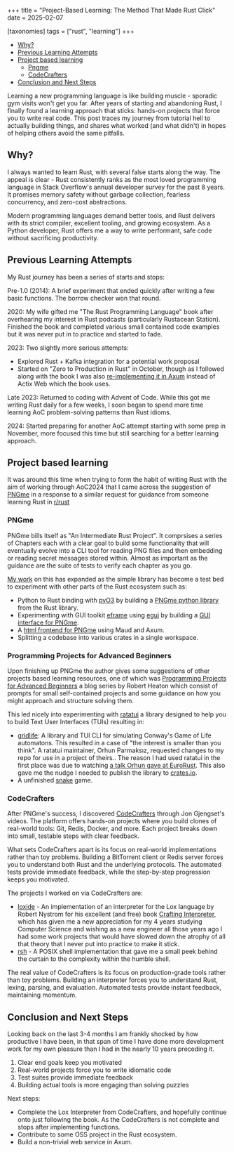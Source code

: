 +++
title = "Project-Based Learning: The Method That Made Rust Click"
date = 2025-02-07

[taxonomies]
tags = ["rust", "learning"]
+++

- [Why?](#why)
- [Previous Learning Attempts](#previous-learning-attempts)
- [Project based learning](#project-based-learning)
  - [Pngme](#pngme)
  - [CodeCrafters](#pngme)
- [Conclusion and Next Steps](#conclusion-and-next-steps)

Learning a new programming language is like building muscle - sporadic gym visits won't get you far. After years of starting and abandoning Rust, I finally found a learning approach that sticks: hands-on projects that force you to write real code. This post traces my journey from tutorial hell to actually building things, and shares what worked (and what didn't) in hopes of helping others avoid the same pitfalls.

## Why?

I always wanted to learn Rust, with several false starts along the way. The appeal is clear - Rust consistently ranks as the most loved programming language in Stack Overflow's annual developer survey for the past 8 years. It promises memory safety without garbage collection, fearless concurrency, and zero-cost abstractions.

Modern programming languages demand better tools, and Rust delivers with its strict compiler, excellent tooling, and growing ecosystem. As a Python developer, Rust offers me a way to write performant, safe code without sacrificing productivity.

## Previous Learning Attempts

My Rust journey has been a series of starts and stops:

Pre-1.0 (2014): A brief experiment that ended quickly after writing a few basic functions. The borrow checker won that round.

2020: My wife gifted me "The Rust Programming Language" book after overhearing my interest in Rust podcasts (particularly Rustacean Station). Finished the book and completed various small contained code examples but it was never put in to practice and started to fade.

2023: Two slightly more serious attempts:

- Explored Rust + Kafka integration for a potential work proposal
- Started on "Zero to Production in Rust" in October, though as I followed along with the book I was also [re-implementing it in Axum][19] instead of Actix Web which the book uses.

Late 2023: Returned to coding with Advent of Code. While this got me writing Rust daily for a few weeks, I soon began to spend more time learning AoC problem-solving patterns than Rust idioms.

2024: Started preparing for another AoC attempt starting with some prep in November, more focused this time but still searching for a better learning approach.

## Project based learning

It was around this time when trying to form the habit of writing Rust with the aim of working through AoC2024 that I came across the suggestion of [PNGme][1] in a response to a similar request for guidance from someone learning Rust in [r/rust][4]

### PNGme

PNGme bills itself as "An Intermediate Rust Project". It comprsises a series of Chapters each with a clear goal to build some functionality that will eventually evolve into a CLI tool for reading PNG files and then embedding or reading secret messages stored within. Almost as important as the guidance are the suite of tests to verify each chapter as you go.

[My work][5] on this has expanded as the simple library has become a test bed to experiment with other parts of the Rust ecosystem such as:

- Python to Rust binding with [pyO3][6] by building a [PNGme python library][7] from the Rust library.
- Experimenting with GUI toolkit [eframe][8] using [egui][9] by building a [GUI interface for PNGme][10].
- A [html frontend for PNGme][11] using Maud and Axum.
- Splitting a codebase into various crates in a single workspace.

### Programming Projects for Advanced Beginners

Upon finishing up PNGme the author gives some suggestions of other projects based learning resources, one of which was [Programming Projects for Advanced Beginners][3] a blog series by Robert Heaton which consist of prompts for small self-contained projects and some guidance on how you might approach and structure solving them.

This led nicely into experimenting with [ratatui][12] a library designed to help you to build Text User Interfaces (TUIs) resulting in:

- [gridlife][13]: A library and TUI CLI for simulating Conway's Game of Life automatons. This resulted in a case of "the interest is smaller than you think". A ratatui maintainer, Orhun Parmaksız, requested changes to my repo for use in a project of theirs.. The reason I had used ratatui in the first place was due to watching [a talk Orhun gave at EuroRust][14]. This also gave me the nudge I needed to publish the library to [crates.io](https://crates.io).
- A unfinished [snake][15] game.

### CodeCrafters

After PNGme's success, I discovered [CodeCrafters][2] through Jon Gjengset's videos. The platform offers hands-on projects where you build clones of real-world tools: Git, Redis, Docker, and more. Each project breaks down into small, testable steps with clear feedback.

What sets CodeCrafters apart is its focus on real-world implementations rather than toy problems. Building a BitTorrent client or Redis server forces you to understand both Rust and the underlying protocols. The automated tests provide immediate feedback, while the step-by-step progression keeps you motivated.

The projects I worked on via CodeCrafters are:

- [loxide][16] - An implementation of an interpreter for the Lox language by Robert Nystrom for his excellent (and free) book [Crafting Interpreter][17], which has given me a new appreciation for my 4 years studying Computer Science and wishing as a new engineer all those years ago I had some work projects that would have slowed down the atrophy of all that theory that I never put into practice to make it stick.
- [rsh][18] - A POSIX shell implementation that gave me a small peek behind the curtain to the complexity within the humble shell.

The real value of CodeCrafters is its focus on production-grade tools rather than toy problems. Building an interpreter forces you to understand Rust, lexing, parsing, and evaluation. Automated tests provide instant feedback, maintaining momentum.

## Conclusion and Next Steps

Looking back on the last 3-4 months I am frankly shocked by how productive I have been, in that span of time I have done more development work for my own pleasure than I had in the nearly 10 years preceding it.

1. Clear end goals keep you motivated
2. Real-world projects force you to write idiomatic code
3. Test suites provide immediate feedback
4. Building actual tools is more engaging than solving puzzles

Next steps:

- Complete the Lox Interpreter from CodeCrafters, and hopefully continue onto just following the book. As the CodeCrafters is not complete and stops after implementing functions.
- Contribute to some OSS project in the Rust ecosystem.
- Build a non-trivial web service in Axum.

<!-- Reference links --->
[1]: https://jrdngr.github.io/pngme_book/
[2]: https://codecrafters.io/
[3]: https://robertheaton.com/2018/12/08/programming-projects-for-advanced-beginners/
[4]: https://old.reddit.com/r/rust
[5]:https://github.com/sinon/pngme/
[6]: https://pyo3.rs
[7]: https://github.com/sinon/pngme/tree/main/crates/pngme-python
[8]: https://docs.rs/eframe/
[9]: https://docs.rs/egui/
[10]: https://github.com/sinon/pngme/tree/main/crates/pngme-gui
[11]: https://github.com/sinon/pngme/compare/main...pngme-www
[12]: https://docs.rs/ratatui
[13]: https://docs.rs/gridlife
[14]: https://www.youtube.com/watch?v=hWG51Mc1DlM
[15]: https://github.com/sinon/snake
[16]: https://github.com/sinon/loxide
[17]: https://craftinginterpreters.com/
[18]: https://github.com/sinon/rsh
[19]: https://github.com/sinon/z2p-axum
